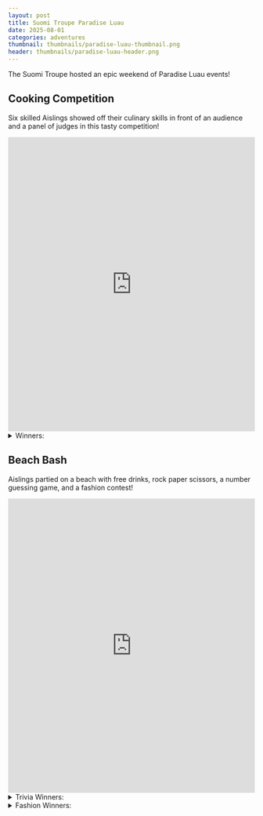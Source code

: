 ```yaml
---
layout: post
title: Suomi Troupe Paradise Luau
date: 2025-08-01
categories: adventures
thumbnail: thumbnails/paradise-luau-thumbnail.png
header: thumbnails/paradise-luau-header.png
---
```



The Suomi Troupe hosted an epic weekend of Paradise Luau events!

## Cooking Competition

Six skilled Aislings showed off their culinary skills in front of an audience and a panel of judges in this tasty competition!

<iframe width="100%" height="600" src="https://www.youtube.com/embed/2qkDbR0II4E?si=3AFm5pnIOH9wTaO3" title="YouTube video player" frameborder="0" allow="accelerometer; autoplay; clipboard-write; encrypted-media; gyroscope; picture-in-picture; web-share" referrerpolicy="strict-origin-when-cross-origin" allowfullscreen></iframe>


<details><summary>Winners:</summary>
1. Tapa
<br />
2. Xennifer
<br />
3. Dram
</details>



## Beach Bash

Aislings partied on a beach with free drinks, rock paper scissors, a number guessing game, and a fashion contest!


<iframe width="100%" height="600" src="https://www.youtube.com/embed/1QqsJWtIWNg?si=cSFYNcizifvL-QAt" title="YouTube video player" frameborder="0" allow="accelerometer; autoplay; clipboard-write; encrypted-media; gyroscope; picture-in-picture; web-share" referrerpolicy="strict-origin-when-cross-origin" allowfullscreen></iframe>


<details><summary>Trivia Winners:</summary>
1. Sciei
<br />
2. Zera
<br />
3. NaLyd
</details>

<details><summary>Fashion Winners:</summary>
1. SOLiN
<br />
2. Edith
<br />
3. ALGEBRA
</details>
